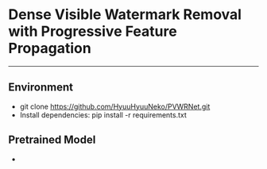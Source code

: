 # Dense Visible Watermark Removal with Progressive Feature Propagation
---
## Environment
- git clone https://github.com/HyuuHyuuNeko/PVWRNet.git
- Install dependencies: pip install -r requirements.txt
## Pretrained Model
- 
